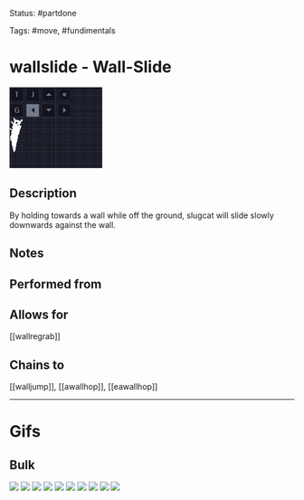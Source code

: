 Status: #partdone

Tags: #move, #fundimentals

# wallslide - Wall-Slide
<img src=https://raw.githubusercontent.com/LauraHannah44/Rain-World-Movement/main/Files/wallslide_header.gif>

## Description
By holding towards a wall while off the ground, slugcat will slide slowly downwards against the wall.

## Notes


## Performed from


## Allows for
[[wallregrab]]

## Chains to
[[walljump]], [[awallhop]], [[eawallhop]]

___
# Gifs
## Bulk
<img src=https://raw.githubusercontent.com/LauraHannah44/Rain-World-Movement/main/Files/wallslide_0.gif>

<img src=https://raw.githubusercontent.com/LauraHannah44/Rain-World-Movement/main/Files/wallslide_1.gif>

<img src=https://raw.githubusercontent.com/LauraHannah44/Rain-World-Movement/main/Files/wallslide_2.gif>

<img src=https://raw.githubusercontent.com/LauraHannah44/Rain-World-Movement/main/Files/wallslide_3.gif>

<img src=https://raw.githubusercontent.com/LauraHannah44/Rain-World-Movement/main/Files/wallslide_4.gif>

<img src=https://raw.githubusercontent.com/LauraHannah44/Rain-World-Movement/main/Files/wallslide_5.gif>

<img src=https://raw.githubusercontent.com/LauraHannah44/Rain-World-Movement/main/Files/wallslide_6.gif>

<img src=https://raw.githubusercontent.com/LauraHannah44/Rain-World-Movement/main/Files/wallslide_7.gif>

<img src=https://raw.githubusercontent.com/LauraHannah44/Rain-World-Movement/main/Files/wallslide_8.gif>

<img src=https://raw.githubusercontent.com/LauraHannah44/Rain-World-Movement/main/Files/wallslide_9.gif>
